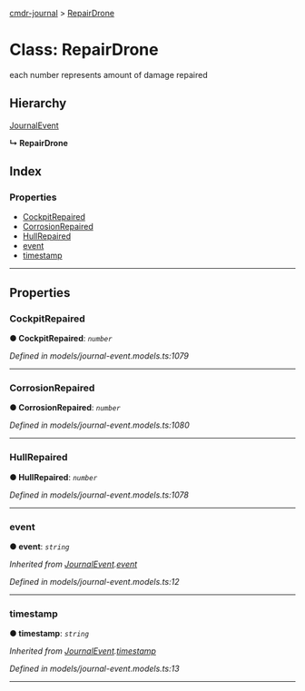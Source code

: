 [cmdr-journal](../README.md) > [RepairDrone](../classes/repairdrone.md)



# Class: RepairDrone


each number represents amount of damage repaired

## Hierarchy


 [JournalEvent](journalevent.md)

**↳ RepairDrone**







## Index

### Properties

* [CockpitRepaired](repairdrone.md#cockpitrepaired)
* [CorrosionRepaired](repairdrone.md#corrosionrepaired)
* [HullRepaired](repairdrone.md#hullrepaired)
* [event](repairdrone.md#event)
* [timestamp](repairdrone.md#timestamp)



---
## Properties
<a id="cockpitrepaired"></a>

###  CockpitRepaired

**●  CockpitRepaired**:  *`number`* 

*Defined in models/journal-event.models.ts:1079*





___

<a id="corrosionrepaired"></a>

###  CorrosionRepaired

**●  CorrosionRepaired**:  *`number`* 

*Defined in models/journal-event.models.ts:1080*





___

<a id="hullrepaired"></a>

###  HullRepaired

**●  HullRepaired**:  *`number`* 

*Defined in models/journal-event.models.ts:1078*





___

<a id="event"></a>

###  event

**●  event**:  *`string`* 

*Inherited from [JournalEvent](journalevent.md).[event](journalevent.md#event)*

*Defined in models/journal-event.models.ts:12*





___

<a id="timestamp"></a>

###  timestamp

**●  timestamp**:  *`string`* 

*Inherited from [JournalEvent](journalevent.md).[timestamp](journalevent.md#timestamp)*

*Defined in models/journal-event.models.ts:13*





___


